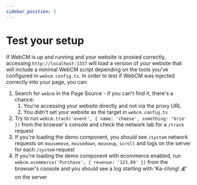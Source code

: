 ```yaml
---
sidebar_position: 5
---
```


# Test your setup

If WebCM is up and running and your website is proxied correctly, accessing `http://localhost:1337` will load a version of your website that will include a minimal WebCM script depending on the tools you've configured in `webcm.config.ts`. In order to test if WebCM was injected correctly into your page, you can:

1. Search for `webcm` in the Page Source - if you can't find it, there's a chance:
   1. You're accessing your website directly and not via the proxy URL
   1. You didn't set your website as the target in `webcm.config.ts`
1. Try to run `webcm.track('event', { name: 'cheese', something: 'brie' })` from the browser's console and check the network tab for a `/track` request
1. If you're loading the demo component, you should see `/system` network requests on `mousemove`, `mousedown`, `mouseup`, `scroll` and logs on the server for each `/system` request
1. If you're loading the demo component with ecommerce enabled, run `webcm.ecommerce('Purchase', { revenue: '123.99' })` from the browser's console and you should see a log starting with 'Ka-ching! 💰' on the server
